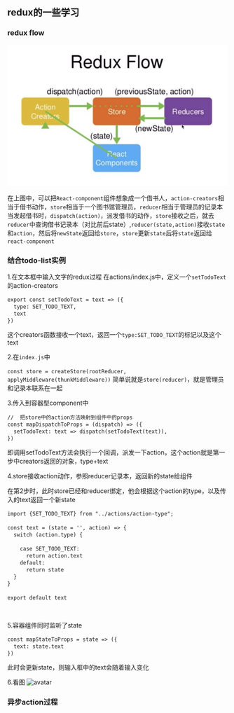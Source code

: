 ## redux的一些学习

### redux flow
![avatar](./public/redux-flow.jpeg)

在上图中，可以把`React-component`组件想象成一个借书人，`action-creators`相当于借书动作，`store`相当于一个图书馆管理员，`reducer`相当于管理员的记录本
当发起借书时，`dispatch(action)`，派发借书的动作，`store`接收之后，就去`reducer`中查询借书记录本（对比前后state）,`reducer(state,action)`接收`state`
和`action`，然后将`newState`返回给`store`，`store`更新`state`后将`state`返回给`react-component`

###  结合todo-list实例
1.在文本框中输入文字的redux过程
在actions/index.js中，定义一个`setTodoText`的action-creators
```
export const setTodoText = text => ({
  type: SET_TODO_TEXT,
  text
})
```
这个creators函数接收一个text，返回一个`type:SET_TODO_TEXT`的标记以及这个text<br/>

2.在`index.js`中

```const store = createStore(rootReducer, applyMiddleware(thunkMiddleware))```
简单说就是```store(reducer)```，就是管理员和记录本联系在一起<br/>

3.传入到容器型component中

```
//  把store中的action方法映射到组件中的props
const mapDispatchToProps = (dispatch) => ({
  setTodoText: text => dispatch(setTodoText(text)),
})
```
即调用setTodoText方法会执行一个回调，派发一下action，这个action就是第一步中creators返回的对象，type+text<br/>

4.store接收action动作，参照reducer记录本，返回新的state给组件

在第2步时，此时store已经和reducer绑定，他会根据这个action的type，以及传入的text返回一个新state

```
import {SET_TODO_TEXT} from "../actions/action-type";

const text = (state = '', action) => {
  switch (action.type) {

    case SET_TODO_TEXT:
      return action.text
    default:
      return state
  }
}

export default text
```
<br/>

5.容器组件同时监听了state

  ```
  const mapStateToProps = state => ({
    text: state.text
  })
  ```
此时会更新state，则输入框中的text会随着输入变化<br/>

6.看图
![avatar](./public/redux-step.jpeg)



###  异步action过程
